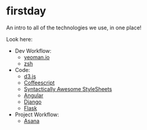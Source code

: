 firstday
========

An intro to all of the technologies we use, in one place!

Look here:
* Dev Workflow:
    * [yeoman.io](http://yeoman.io/)
    * [zsh](http://whaaat.com/content/update-shell-zsh-osx-unix)
* Code:    
    * [d3.js](http://d3js.org/)
    * [Coffeescript](http://coffeescript.org/)
    * [Syntactically Awesome StyleSheets](http://sass-lang.com/)
    * [Angular](https://angularjs.org/)
    * [Django](https://www.djangoproject.com/)
    * [Flask](http://flask.pocoo.org/)
* Project Workflow:
    * [Asana](http://asana.com/)

